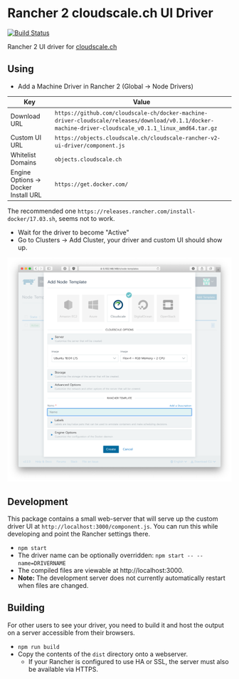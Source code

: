 # Rancher 2 cloudscale.ch UI Driver

[![Build Status](https://api.travis-ci.com/cloudscale-ch/ui-driver-cloudscale.svg?branch=master)](https://travis-ci.com/cloudscale-ch/ui-driver-cloudscale)


Rancher 2 UI driver for [cloudscale.ch](https://www.cloudscale.ch)

## Using

* Add a Machine Driver in Rancher 2 (Global -> Node Drivers)

| Key | Value |
| --- | ----- |
| Download URL | `https://github.com/cloudscale-ch/docker-machine-driver-cloudscale/releases/download/v0.1.1/docker-machine-driver-cloudscale_v0.1.1_linux_amd64.tar.gz` |
| Custom UI URL | `https://objects.cloudscale.ch/cloudscale-rancher-v2-ui-driver/component.js` |
| Whitelist Domains |  `objects.cloudscale.ch` |
| Engine Options -> Docker Install URL | `https://get.docker.com/`|

The recommended one `https://releases.rancher.com/install-docker/17.03.sh`, seems not to work.


* Wait for the driver to become "Active"
* Go to Clusters -> Add Cluster, your driver and custom UI should show up.

![Configuration screen](docs/configuration-screen.png)

## Development

This package contains a small web-server that will serve up the custom driver UI at `http://localhost:3000/component.js`. You can run this while developing and point the Rancher settings there.
* `npm start`
* The driver name can be optionally overridden: `npm start -- --name=DRIVERNAME`
* The compiled files are viewable at http://localhost:3000.
* **Note:** The development server does not currently automatically restart when files are changed.

## Building

For other users to see your driver, you need to build it and host the output on a server accessible from their browsers.

* `npm run build`
* Copy the contents of the `dist` directory onto a webserver.
  * If your Rancher is configured to use HA or SSL, the server must also be available via HTTPS.
